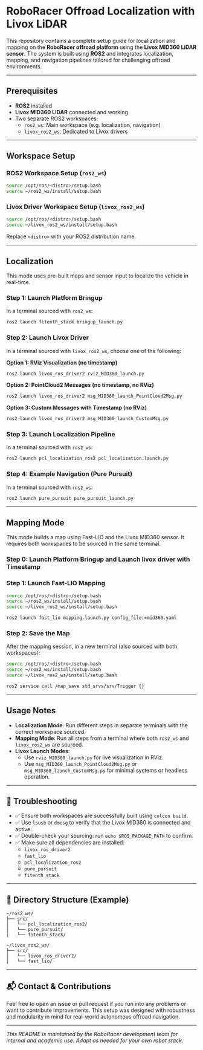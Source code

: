 # RoboRacer Offroad Localization with Livox LiDAR

This repository contains a complete setup guide for localization and mapping on the **RoboRacer offroad platform** using the **Livox MID360 LiDAR sensor**. The system is built using **ROS2** and integrates localization, mapping, and navigation pipelines tailored for challenging offroad environments.

---

## Prerequisites

- **ROS2** installed
- **Livox MID360 LiDAR** connected and working
- Two separate ROS2 workspaces:
  - `ros2_ws`: Main workspace (e.g. localization, navigation)
  - `livox_ros2_ws`: Dedicated to Livox drivers

---

## Workspace Setup

### ROS2 Workspace Setup (`ros2_ws`)

```bash
source /opt/ros/<distro>/setup.bash
source ~/ros2_ws/install/setup.bash
```

### Livox Driver Workspace Setup (`livox_ros2_ws`)

```bash
source /opt/ros/<distro>/setup.bash
source ~/livox_ros2_ws/install/setup.bash
```

Replace `<distro>` with your ROS2 distribution name.

---

## Localization

This mode uses pre-built maps and sensor input to localize the vehicle in real-time.

### Step 1: Launch Platform Bringup

In a terminal sourced with `ros2_ws`:

```bash
ros2 launch fitenth_stack bringup_launch.py
```

### Step 2: Launch Livox Driver

In a terminal sourced with `livox_ros2_ws`, choose one of the following:

**Option 1: RViz Visualization (no timestamp)**

```bash
ros2 launch livox_ros_driver2 rviz_MID360_launch.py
```

**Option 2: PointCloud2 Messages (no timestamp, no RViz)**

```bash
ros2 launch livox_ros_driver2 msg_MID360_launch_PointCloud2Msg.py
```

**Option 3: Custom Messages with Timestamp (no RViz)**

```bash
ros2 launch livox_ros_driver2 msg_MID360_launch_CustomMsg.py
```

### Step 3: Launch Localization Pipeline

In a terminal sourced with `ros2_ws`:

```bash
ros2 launch pcl_localization_ros2 pcl_localization.launch.py
```

### Step 4: Example Navigation (Pure Pursuit)

In a terminal sourced with `ros2_ws`:

```bash
ros2 launch pure_pursuit pure_pursuit_launch.py
```

---

## Mapping Mode

This mode builds a map using Fast-LIO and the Livox MID360 sensor. It requires both workspaces to be sourced in the same terminal.
### Step 0: Launch Platform Bringup and Launch livox driver with Timestamp


### Step 1: Launch Fast-LIO Mapping

```bash
source /opt/ros/<distro>/setup.bash
source ~/ros2_ws/install/setup.bash
source ~/livox_ros2_ws/install/setup.bash

ros2 launch fast_lio mapping.launch.py config_file:=mid360.yaml
```

### Step 2: Save the Map

After the mapping session, in a new terminal (also sourced with both workspaces):

```bash
source /opt/ros/<distro>/setup.bash
source ~/ros2_ws/install/setup.bash
source ~/livox_ros2_ws/install/setup.bash

ros2 service call /map_save std_srvs/srv/Trigger {}
```

---

## Usage Notes

- **Localization Mode**: Run different steps in separate terminals with the correct workspace sourced.
- **Mapping Mode**: Run all steps from a terminal where both `ros2_ws` and `livox_ros2_ws` are sourced.
- **Livox Launch Modes**:
  - Use `rviz_MID360_launch.py` for live visualization in RViz.
  - Use `msg_MID360_launch_PointCloud2Msg.py` or `msg_MID360_launch_CustomMsg.py` for minimal systems or headless operation.

---

## 🧰 Troubleshooting

- ✅ Ensure both workspaces are successfully built using `colcon build`.
- ✅ Use `lsusb` or `dmesg` to verify that the Livox MID360 is connected and active.
- ✅ Double-check your sourcing: run `echo $ROS_PACKAGE_PATH` to confirm.
- ✅ Make sure all dependencies are installed:
  - `livox_ros_driver2`
  - `fast_lio`
  - `pcl_localization_ros2`
  - `pure_pursuit`
  - `fitenth_stack`

---

## 📁 Directory Structure (Example)

```
~/ros2_ws/
├── src/
│   └── pcl_localization_ros2/
│   └── pure_pursuit/
│   └── fitenth_stack/

~/livox_ros2_ws/
├── src/
│   └── livox_ros_driver2/
│   └── fast_lio/
```

---

## 📬 Contact & Contributions

Feel free to open an issue or pull request if you run into any problems or want to contribute improvements. This setup was designed with robustness and modularity in mind for real-world autonomous offroad navigation.

---

_This README is maintained by the RoboRacer development team for internal and academic use. Adapt as needed for your own robot stack._
